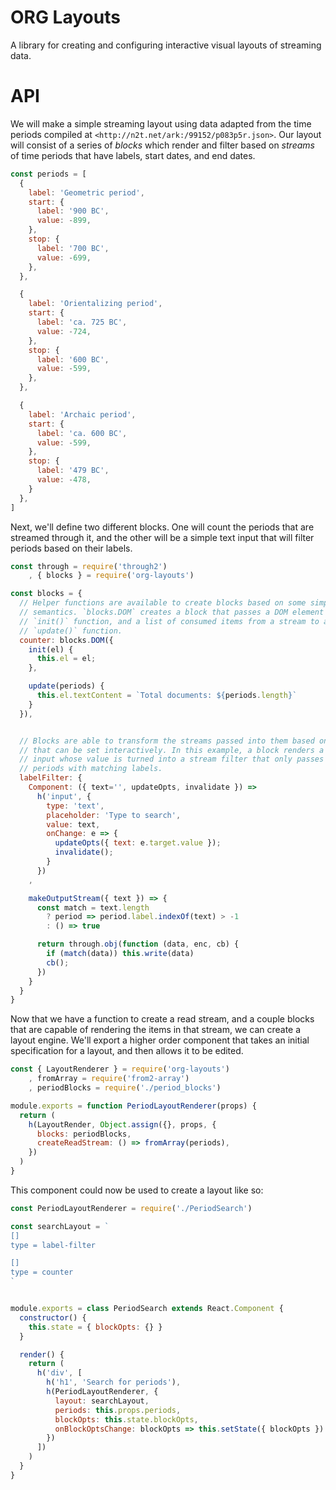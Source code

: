 # ORG Layouts

A library for creating and configuring interactive visual layouts of streaming data.

# API

We will make a simple streaming layout using data adapted from the time periods compiled at `<http://n2t.net/ark:/99152/p083p5r.json>`. Our layout will consist of a series of *blocks* which render and filter based on *streams* of time periods that have labels, start dates, and end dates.

```js
const periods = [
  {
    label: 'Geometric period',
    start: {
      label: '900 BC',
      value: -899,
    },
    stop: {
      label: '700 BC',
      value: -699,
    },
  },

  {
    label: 'Orientalizing period',
    start: {
      label: 'ca. 725 BC',
      value: -724,
    },
    stop: {
      label: '600 BC',
      value: -599,
    },
  },

  {
    label: 'Archaic period',
    start: {
      label: 'ca. 600 BC',
      value: -599,
    },
    stop: {
      label: '479 BC',
      value: -478,
    }
  },
]
```

Next, we'll define two different blocks. One will count the periods that are streamed through it, and the other will be a simple text input that will filter periods based on their labels.

```js
const through = require('through2')
    , { blocks } = require('org-layouts')

const blocks = {
  // Helper functions are available to create blocks based on some simple
  // semantics. `blocks.DOM` creates a block that passes a DOM element to an
  // `init()` function, and a list of consumed items from a stream to an
  // `update()` function.
  counter: blocks.DOM({
    init(el) {
      this.el = el;
    },

    update(periods) {
      this.el.textContent = `Total documents: ${periods.length}`
    }
  }),


  // Blocks are able to transform the streams passed into them based on options
  // that can be set interactively. In this example, a block renders a text
  // input whose value is turned into a stream filter that only passes through
  // periods with matching labels.
  labelFilter: {
    Component: ({ text='', updateOpts, invalidate }) =>
      h('input', {
        type: 'text',
        placeholder: 'Type to search',
        value: text,
        onChange: e => {
          updateOpts({ text: e.target.value });
          invalidate();
        }
      })
    ,

    makeOutputStream({ text }) => {
      const match = text.length
        ? period => period.label.indexOf(text) > -1
        : () => true

      return through.obj(function (data, enc, cb) {
        if (match(data)) this.write(data)
        cb();
      })
    }
  }
}
```

Now that we have a function to create a read stream, and a couple blocks that are capable of rendering the items in that stream, we can create a layout engine. We'll export a higher order component that takes an initial specification for a layout, and then allows it to be edited.

```js
const { LayoutRenderer } = require('org-layouts')
    , fromArray = require('from2-array')
    , periodBlocks = require('./period_blocks')

module.exports = function PeriodLayoutRenderer(props) {
  return (
    h(LayoutRender, Object.assign({}, props, {
      blocks: periodBlocks,
      createReadStream: () => fromArray(periods),
    })
  )
}
```

This component could now be used to create a layout like so:

```js
const PeriodLayoutRenderer = require('./PeriodSearch')

const searchLayout = `
[]
type = label-filter

[]
type = counter
`


module.exports = class PeriodSearch extends React.Component {
  constructor() {
    this.state = { blockOpts: {} }
  }

  render() {
    return (
      h('div', [
        h('h1', 'Search for periods'),
        h(PeriodLayoutRenderer, {
          layout: searchLayout,
          periods: this.props.periods,
          blockOpts: this.state.blockOpts,
          onBlockOptsChange: blockOpts => this.setState({ blockOpts })
        })
      ])
    )
  }
}
```
